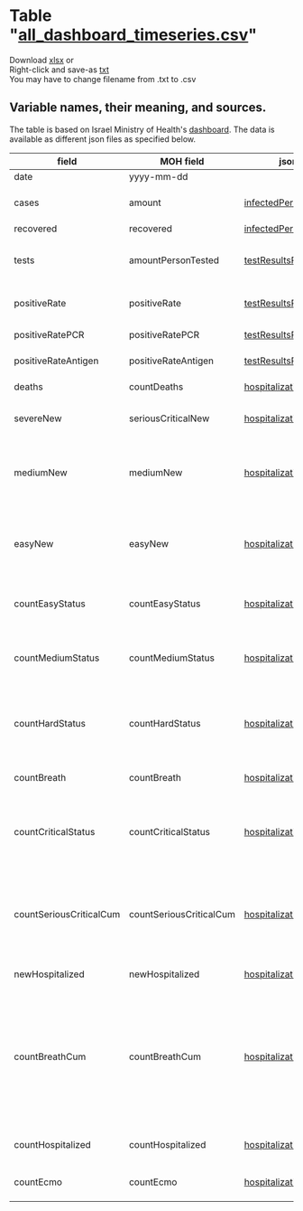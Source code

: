# Table "[all_dashboard_timeseries.csv](https://github.com/erasta/CovidDataIsrael/blob/master/out/csv/all_dashboard_timeseries.csv)"
Download [xlsx](https://github.com/yuval-harpaz/CovidDataIsrael/raw/readme/docs/all_dashboard_timeseries.xlsx) or <br>
Right-click and save-as [txt](https://github.com/yuval-harpaz/CovidDataIsrael/raw/readme/docs/all_dashboard_timeseries.xlsx)<br>
You may have to change filename from .txt to .csv<br>

## Variable names, their meaning, and sources. 
The table is based on Israel Ministry of Health's [dashboard](https://datadashboard.health.gov.il/COVID-19/general?utm_source=go.gov.il&utm_medium=referral). The data is available as different json files as specified below.  

| field | MOH field | json | description |
| ------ | ------ | - | - |
| date | yyyy-mm-dd |  |  |
| cases | amount | [infectedPerDate](https://datadashboardapi.health.gov.il/api/queries/infectedPerDate) | positive PCR and Antigen tests by reported date | 
| recovered | recovered | [infectedPerDate](https://datadashboardapi.health.gov.il/api/queries/infectedPerDate) | recovered cases | 
| tests | amountPersonTested | [testResultsPerDate](https://datadashboardapi.health.gov.il/api/queries/hospitalizationStatus) | PCR and Antigen tests for COVID diagnosis (not recovery) |
| positiveRate | positiveRate | [testResultsPerDate](https://datadashboardapi.health.gov.il/api/queries/hospitalizationStatus) | percent positive tests = 100×cases/tests | 
| positiveRatePCR | positiveRatePCR | [testResultsPerDate](https://datadashboardapi.health.gov.il/api/queries/hospitalizationStatus) | percent positive PCR tests | 
| positiveRateAntigen | positiveRateAntigen | [testResultsPerDate](https://datadashboardapi.health.gov.il/api/queries/hospitalizationStatus) | percent positive Antigen tests | 
| deaths |  countDeaths | [hospitalizationStatus](https://datadashboardapi.health.gov.il/api/queries/hospitalizationStatus) | deaths by date of death |
| severeNew | seriousCriticalNew | [hospitalizationStatus](https://datadashboardapi.health.gov.il/api/queries/hospitalizationStatus) | new hospitalized patients in severe condition |
| mediumNew | mediumNew | [hospitalizationStatus](https://datadashboardapi.health.gov.il/api/queries/hospitalizationStatus) | new hospitalized patients in medium condition (may have improved from severe)|
| easyNew | easyNew | [hospitalizationStatus](https://datadashboardapi.health.gov.il/api/queries/hospitalizationStatus) | new hospitalized patients in mild condition (may have improved from mild or severe)|
| countEasyStatus | countEasyStatus | [hospitalizationStatus](https://datadashboardapi.health.gov.il/api/queries/hospitalizationStatus) | hospirtalized in mild condition (some COVID19 symptoms) |
| countMediumStatus | countMediumStatus | [hospitalizationStatus](https://datadashboardapi.health.gov.il/api/queries/hospitalizationStatus) | hospitalized in medium condition (COVID19 + pneumonia) |
| countHardStatus | countHardStatus | [hospitalizationStatus](https://datadashboardapi.health.gov.il/api/queries/hospitalizationStatus) | hospitalized severely ill patients (low oxygenation, PaO2/FiO2 < 300) |
| countBreath | countBreath | [hospitalizationStatus](https://datadashboardapi.health.gov.il/api/queries/hospitalizationStatus) | mechanically ventilated patients |
| countCriticalStatus | countCriticalStatus | [hospitalizationStatus](https://datadashboardapi.health.gov.il/api/queries/hospitalizationStatus) | hospitalized in critical condition (system failure- heart, lungs, kidneys...). Usually in ICU |
| countSeriousCriticalCum | countSeriousCriticalCum | [hospitalizationStatus](https://datadashboardapi.health.gov.il/api/queries/hospitalizationStatus) | cumulative severe or critical patients. The difference between days gives the number of new severe patients |
| newHospitalized | newHospitalized | [hospitalizationStatus](https://datadashboardapi.health.gov.il/api/queries/hospitalizationStatus) | new hospital admissions |
| countBreathCum | countBreathCum | [hospitalizationStatus](https://datadashboardapi.health.gov.il/api/queries/hospitalizationStatus) | cumulative mechanically ventilated patients. The difference between days gives the number of newly ventilated. This is the closest measure to new ICU admissions. |
| countHospitalized | countHospitalized | [hospitalizationStatus](https://datadashboardapi.health.gov.il/api/queries/hospitalizationStatus) | all hospitalized COVID19 patients |
| countEcmo | countEcmo | [hospitalizationStatus](https://datadashboardapi.health.gov.il/api/queries/hospitalizationStatus) | patients connected to ECMO |





